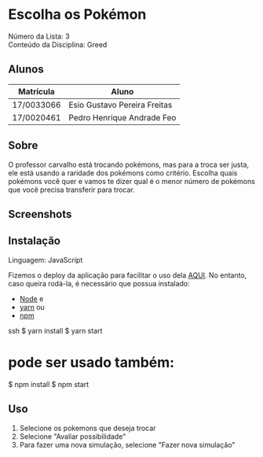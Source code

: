 # Escolha os Pokémon

Número da Lista: 3<br>
Conteúdo da Disciplina: Greed<br>

## Alunos

| Matrícula  | Aluno                        |
| ---------- | ---------------------------- |
| 17/0033066 | Esio Gustavo Pereira Freitas |
| 17/0020461 | Pedro Henrique Andrade Feo   |

## Sobre

O professor carvalho está trocando pokémons, mas para a troca ser
justa, ele está usando a raridade dos pokémons como critério.
Escolha quais pokémons você quer e vamos te dizer qual é o menor
número de pokémons que você precisa transferir para trocar.

## Screenshots

## Instalação

Linguagem: JavaScript<br>

Fizemos o deploy da aplicação para facilitar o uso dela [AQUI](https://choose-pokemon.netlify.app).
No entanto, caso queira rodá-la, é necessário que possua instalado:

- [Node](https://nodejs.org/en/) e
- [yarn](https://yarnpkg.com/) ou
- [npm](https://www.npmjs.com/)

ssh
$ yarn install
$ yarn start

# pode ser usado também:

$ npm install
$ npm start


## Uso

1. Selecione os pokemons que deseja trocar
2. Selecione "Avaliar possibilidade"
3. Para fazer uma nova simulação, selecione "Fazer nova simulação"